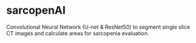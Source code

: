 # sarcopenAI
Convolutional Neural Network (U-net & ResNet50) to segment single slice CT images and calculate areas for sarcopenia evaluation. 
